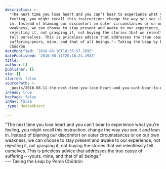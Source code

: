 ```yaml
---
description: >-
  "The next time you lose heart and you can’t bear to experience what you’re
  feeling, you might recall this instruction: change the way you see it and lean
  in. Instead of blaming our discomfort on outer circumstances or on our own
  weakness, we can choose to stay present and awake to our experience, not
  rejecting it, not grasping it, not buying the stories that we relentlessly
  tell ourselves. This is priceless advice that addresses the true cause of
  suffering—yours, mine, and that of all beings."— Taking the Leap by Pema
  Chödrön
dateModified: '2016-08-10T18:35:57.269Z'
datePublished: '2016-08-11T20:18:24.493Z'
title: ''
author: []
publisher: {}
via: {}
starred: false
sourcePath: >-
  _posts/2016-08-11-the-next-time-you-lose-heart-and-you-cant-bear-to-experien.md
inFeed: true
hasPage: false
inNav: false
_type: MediaObject

---
```

"The next time you lose heart and you can't bear to experience what you're feeling, you might recall this instruction: change the way you see it and lean in. Instead of blaming our discomfort on outer circumstances or on our own weakness, we can choose to stay present and awake to our experience, not rejecting it, not grasping it, not buying the stories that we relentlessly tell ourselves. This is priceless advice that addresses the true cause of suffering---yours, mine, and that of all beings."  
--- Taking the Leap by Pema Chödrön